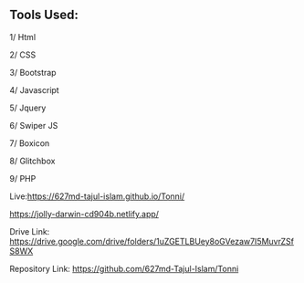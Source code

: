 Tools Used:
-----------
1/ Html

2/ CSS

3/ Bootstrap

4/ Javascript

5/ Jquery

6/ Swiper JS

7/ Boxicon

8/ Glitchbox

9/ PHP

Live:https://627md-tajul-islam.github.io/Tonni/

https://jolly-darwin-cd904b.netlify.app/

Drive Link: https://drive.google.com/drive/folders/1uZGETLBUey8oGVezaw7I5MuvrZSfS8WX

Repository Link: https://github.com/627md-Tajul-Islam/Tonni